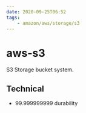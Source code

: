 ```yaml
---
date: 2020-09-25T06:52
tags:
    - amazon/aws/storage/s3
---
```


# aws-s3

S3 Storage bucket system.

## Technical

* 99.999999999 durability
